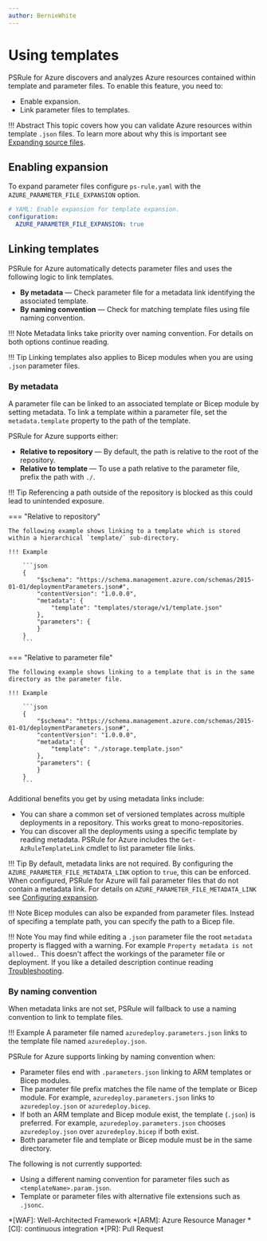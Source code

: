 ```yaml
---
author: BernieWhite
---
```


# Using templates

PSRule for Azure discovers and analyzes Azure resources contained within template and parameter files.
To enable this feature, you need to:

- Enable expansion.
- Link parameter files to templates.

!!! Abstract
    This topic covers how you can validate Azure resources within template `.json` files.
    To learn more about why this is important see [Expanding source files](expanding-source-files.md).

## Enabling expansion

To expand parameter files configure `ps-rule.yaml` with the `AZURE_PARAMETER_FILE_EXPANSION` option.

```yaml title="ps-rule.yaml"
# YAML: Enable expansion for template expansion.
configuration:
  AZURE_PARAMETER_FILE_EXPANSION: true
```

## Linking templates

PSRule for Azure automatically detects parameter files and uses the following logic to link templates.

- **By metadata** &mdash; Check parameter file for a metadata link identifying the associated template.
- **By naming convention** &mdash; Check for matching template files using file naming convention.

!!! Note
    Metadata links take priority over naming convention.
    For details on both options continue reading.

!!! Tip
    Linking templates also applies to Bicep modules when you are using `.json` parameter files.

### By metadata

A parameter file can be linked to an associated template or Bicep module by setting metadata.
To link a template within a parameter file, set the `metadata.template` property to the path of the template.

PSRule for Azure supports either:

- **Relative to repository** &mdash; By default, the path is relative to the root of the repository.
- **Relative to template** &mdash; To use a path relative to the parameter file,
  prefix the path with `./`.

!!! Tip
    Referencing a path outside of the repository is blocked as this could lead to unintended exposure.

=== "Relative to repository"

    The following example shows linking to a template which is stored within a hierarchical `template/` sub-directory.

    !!! Example

        ```json
        {
            "$schema": "https://schema.management.azure.com/schemas/2015-01-01/deploymentParameters.json#",
            "contentVersion": "1.0.0.0",
            "metadata": {
                "template": "templates/storage/v1/template.json"
            },
            "parameters": {
            }
        }
        ```

=== "Relative to parameter file"

    The following example shows linking to a template that is in the same directory as the parameter file.

    !!! Example

        ```json
        {
            "$schema": "https://schema.management.azure.com/schemas/2015-01-01/deploymentParameters.json#",
            "contentVersion": "1.0.0.0",
            "metadata": {
                "template": "./storage.template.json"
            },
            "parameters": {
            }
        }
        ```

Additional benefits you get by using metadata links include:

- You can share a common set of versioned templates across multiple deployments in a repository.
  This works great to mono-repositories.
- You can discover all the deployments using a specific template by reading metadata.
  PSRule for Azure includes the `Get-AzRuleTemplateLink` cmdlet to list parameter file links.

!!! Tip
    By default, metadata links are not required.
    By configuring the `AZURE_PARAMETER_FILE_METADATA_LINK` option to `true`, this can be enforced.
    When configured, PSRule for Azure will fail parameter files that do not contain a metadata link.
    For details on `AZURE_PARAMETER_FILE_METADATA_LINK` see [Configuring expansion][2].

!!! Note
    Bicep modules can also be expanded from parameter files.
    Instead of specifing a template path, you can specify the path to a Bicep file.

!!! Note
    You may find while editing a `.json` parameter file the root `metadata` property is flagged with a warning.
    For example `Property metadata is not allowed.`.
    This doesn't affect the workings of the parameter file or deployment.
    If you like a detailed description continue reading [Troubleshooting][9].

  [2]: setup/configuring-expansion.md#requiretemplatemetadatalink
  [9]: troubleshooting.md

### By naming convention

When metadata links are not set, PSRule will fallback to use a naming convention to link to template files.

!!! Example
    A parameter file named `azuredeploy.parameters.json` links to the template file named `azuredeploy.json`.

PSRule for Azure supports linking by naming convention when:

- Parameter files end with `.parameters.json` linking to ARM templates or Bicep modules.
- The parameter file prefix matches the file name of the template or Bicep module.
  For example, `azuredeploy.parameters.json` links to `azuredeploy.json` or `azuredeploy.bicep`.
- If both an ARM template and Bicep module exist, the template (`.json`) is preferred.
  For example, `azuredeploy.parameters.json` chooses `azuredeploy.json` over `azuredeploy.bicep` if both exist.
- Both parameter file and template or Bicep module must be in the same directory.

The following is not currently supported:

- Using a different naming convention for parameter files such as `<templateName>.param.json`.
- Template or parameter files with alternative file extensions such as `.jsonc`.

*[WAF]: Well-Architected Framework
*[ARM]: Azure Resource Manager
*[CI]: continuous integration
*[PR]: Pull Request
